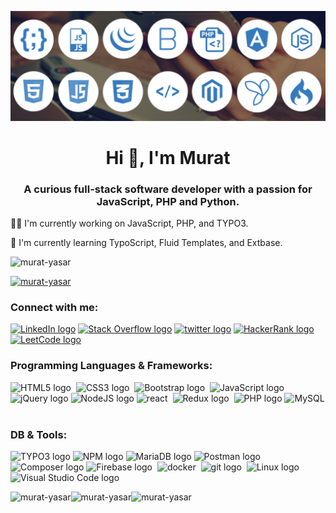 ![MasterHead](https://github.com/murat-yasar/murat-yasar/blob/main/full-stack-banner-1210x423.jpeg)

<h1 align="center">Hi 👋, I'm Murat</h1>
<h3 align="center">A curious full-stack software developer with a passion for JavaScript, PHP and Python.</h3>

👩‍💻 I'm currently working on JavaScript, PHP, and TYPO3.

🧠 I'm currently learning TypoScript, Fluid Templates, and Extbase.

<p align="left"> <img src="https://komarev.com/ghpvc/?username=murat-yasar&label=Profile%20views&color=0e75b6&style=flat" alt="murat-yasar" /> </p>

<p align="left"> <a href="https://github.com/ryo-ma/github-profile-trophy"><img src="https://github-profile-trophy.vercel.app/?username=murat-yasar" alt="murat-yasar" /></a> </p>

<h3 align="left">Connect with me:</h3>
<p align="left">
  <a href="https://linkedin.com/in/murat-yasar" target="blank"><img src="https://img.shields.io/badge/LinkedIn-0077B5?style=for-the-badge&logo=linkedin&logoColor=white" alt="LinkedIn logo" title="LinkedIn" height="25" /></a>
  <a href="https://twitter.com/devmuratyasar" target="blank"><img src="https://img.shields.io/badge/stack%20overflow-FE7A16?logo=stack-overflow&logoColor=white&style=for-the-badge" alt="Stack Overflow logo" title="Stack Overflow" height="25" /></a>
  <a href="https://stackoverflow.com/users/23463499" target="blank"><img src="https://img.shields.io/badge/Twitter-1DA1F2?style=for-the-badge&logo=twitter&logoColor=white" alt="twitter logo" title="twitter" height="25" /></a>
  <a href="https://www.hackerrank.com/dev_muratyasar" target="blank"><img src="https://img.shields.io/badge/HackerRank-00EA64.svg?style=for-the-badge&logo=HackerRank&logoColor=white" alt="HackerRank logo" title="HackerRank" height="25" /></a>
  <a href="https://www.leetcode.com/murat-yasar" target="blank"><img src="https://img.shields.io/badge/LeetCode-FFA116.svg?style=for-the-badge&logo=LeetCode&logoColor=white" alt="LeetCode logo" title="LeetCode" height="25" /></a>
</p>

<h3 align="left">Programming Languages & Frameworks:</h3>
<p align="left">
  <img src="https://img.shields.io/badge/HTML5-282C34?logo=html5&logoColor=E34F26" alt="HTML5 logo" title="HTML5" height="25" />&nbsp;
  <img src="https://img.shields.io/badge/CSS3-282C34?logo=css3&logoColor=1572B6" alt="CSS3 logo" title="CSS3" height="25" />&nbsp;
  <img src="https://img.shields.io/badge/Bootstrap-7952B3.svg?style=for-the-badge&logo=Bootstrap&logoColor=white" alt="Bootstrap logo" title="Bootstrap" height="25" />&nbsp;
  <img src="https://img.shields.io/badge/JavaScript-282C34?logo=javascript&logoColor=F7DF1E" alt="JavaScript logo" title="JavaScript" height="25" />&nbsp;
  <img src="https://img.shields.io/badge/jQuery-0769AD.svg?style=for-the-badge&logo=jQuery&logoColor=white" alt="jQuery logo" title="jQuery" height="25" />
  <img src="https://img.shields.io/badge/Node.js-339933.svg?style=for-the-badge&logo=nodedotjs&logoColor=white" alt="NodeJS logo" title="NodeJS" height="25" />
  <img src="https://img.shields.io/badge/React-282C34?logo=react" alt="react" title="React logo" height="25"/>&nbsp;
  <img src="https://img.shields.io/badge/Redux-282C34?logo=redux&logoColor=764ABC" alt="Redux logo" title="Redux" height="25" />&nbsp;
  <img src="https://img.shields.io/badge/PHP-777BB4.svg?style=for-the-badge&logo=PHP&logoColor=white" alt="PHP logo" title="PHP" height="25" />
  <img src="https://img.shields.io/badge/MySQL-282C34?logo=mysql&logoColor=white&labelColor=blue" alt="MySQL" title="MySQL logo" height="25"/>&nbsp;
</p>

<h3 align="left">DB & Tools:</h3>
<p align="left"> 
  <img src="https://img.shields.io/badge/TYPO3-FF8700.svg?style=for-the-badge&logo=TYPO3&logoColor=white" alt="TYPO3 logo" title="TYPO3" height="25" />
  <img src="https://img.shields.io/badge/npm-CB3837.svg?style=for-the-badge&logo=npm&logoColor=white" alt="NPM logo" title="NPM" height="25" />
  <img src="https://img.shields.io/badge/MariaDB-003545.svg?style=for-the-badge&logo=MariaDB&logoColor=white" alt="MariaDB logo" title="MariaDB" height="25" />
  <img src="https://img.shields.io/badge/Postman-FF6C37.svg?style=for-the-badge&logo=Postman&logoColor=white" alt="Postman logo" title="Postman" height="25" />
  <img src="https://img.shields.io/badge/Composer-885630.svg?style=for-the-badge&logo=Composer&logoColor=white" alt="Composer logo" title="Composer" height="25" />
  <img src="https://img.shields.io/badge/Firebase-282C34?logo=firebase&logoColor=FFCA28" alt="Firebase logo" title="Firebase" height="25" />&nbsp;
  <img src="https://img.shields.io/badge/docker-282C34?logo=docker" alt="docker" title="docker" height="25"/>&nbsp;
  <img src="https://img.shields.io/badge/git-282C34?logo=git&logoColor=F05032" alt="git logo" title="git" height="25" />&nbsp;
  <img src="https://img.shields.io/badge/Linux-FCC624.svg?style=for-the-badge&logo=Linux&logoColor=black" alt="Linux logo" title="linux" height="25" />
  <img src="https://img.shields.io/badge/VS%20Code-282C34?logo=visual-studio-code&logoColor=007ACC" alt="Visual Studio Code logo" title="Visual Studio Code" height="25" />&nbsp;
</p>



<img src="https://github-readme-stats.vercel.app/api/top-langs?username=murat-yasar&show_icons=true&locale=en&layout=compact&theme=city_lights" alt="murat-yasar" align="left" height="200">
<img src="https://github-readme-stats.vercel.app/api?username=murat-yasar&show_icons=true&locale=en&theme=city_lights" alt="murat-yasar" align="left" height="200">
<img src="http://github-profile-summary-cards.vercel.app/api/cards/profile-details?username=murat-yasar&theme=city_lights" alt="murat-yasar" width="865">


<!--  https://home.aveek.io/GitHub-Profile-Badges/
<img src="https://img.shields.io/badge/Apache-D22128.svg?style=for-the-badge&logo=Apache&logoColor=white" alt="Apache logo" title="Apache" height="25" />
<img src="https://img.shields.io/badge/Axios-5A29E4.svg?style=for-the-badge&logo=Axios&logoColor=white" alt="Axios logo" title="Axios" height="25" />
<img src="https://img.shields.io/badge/Angular-0F0F11.svg?style=for-the-badge&logo=Angular&logoColor=white" alt="Angular logo" title="Angular" height="25" />
<img src="https://img.shields.io/badge/Babel-F9DC3E.svg?style=for-the-badge&logo=Babel&logoColor=black" alt="Babel logo" title="Babel" height="25" />
<img src="https://img.shields.io/badge/Bootstrap-7952B3.svg?style=for-the-badge&logo=Bootstrap&logoColor=white" alt="Bootstrap logo" title="Bootstrap" height="25" />
<img src="https://img.shields.io/badge/Chai-A30701.svg?style=for-the-badge&logo=Chai&logoColor=white" alt="Chai logo" title="Chai" height="25" />
<img src="https://img.shields.io/badge/CodeIgniter-EF4223.svg?style=for-the-badge&logo=CodeIgniter&logoColor=white" alt="CodeIgniter logo" title="CodeIgniter" height="25" />
<img src="https://img.shields.io/badge/Composer-885630.svg?style=for-the-badge&logo=Composer&logoColor=white" alt="Composer logo" title="Composer" height="25" />
<img src="https://img.shields.io/badge/Coursera-0056D2.svg?style=for-the-badge&logo=Coursera&logoColor=white" alt="Coursera logo" title="Coursera" height="25" />
<img src="https://img.shields.io/badge/CSS3-1572B6.svg?style=for-the-badge&logo=CSS3&logoColor=white" alt="CSS3 logo" title="CSS3" height="25" />
<img src="https://img.shields.io/badge/Cypress-69D3A7.svg?style=for-the-badge&logo=Cypress&logoColor=white" alt="Cypress logo" title="Cypress" height="25" />
<img src="https://img.shields.io/badge/Django-092E20.svg?style=for-the-badge&logo=Django&logoColor=white" alt="Django logo" title="Django" height="25" />
<img src="https://img.shields.io/badge/Express-000000.svg?style=for-the-badge&logo=Express&logoColor=white" alt="Express logo" title="Express" height="25" />
<img src="https://img.shields.io/badge/Firebase-FFCA28.svg?style=for-the-badge&logo=Firebase&logoColor=black" alt="Firebase logo" title="Firebase" height="25" />

<img src="https://img.shields.io/badge/Git-F05032.svg?style=for-the-badge&logo=Git&logoColor=white" alt="Git logo" title="Git" height="25" />
<img src="https://img.shields.io/badge/GitHub-181717.svg?style=for-the-badge&logo=GitHub&logoColor=white" alt="GitHub logo" title="GitHub" height="25" />
<img src="https://img.shields.io/badge/GitLab-FC6D26.svg?style=for-the-badge&logo=GitLab&logoColor=white" alt="GitLab logo" title="GitLab" height="25" />
<img src="https://img.shields.io/badge/freeCodeCamp-0A0A23.svg?style=for-the-badge&logo=freeCodeCamp&logoColor=white" alt="freeCodeCamp logo" title="freeCodeCamp" height="25" />
<img src="https://img.shields.io/badge/HTML5-E34F26.svg?style=for-the-badge&logo=HTML5&logoColor=white" alt="HTML5 logo" title="HTML5" height="25" />
<img src="https://img.shields.io/badge/IBM-052FAD.svg?style=for-the-badge&logo=IBM&logoColor=white" alt="IBM logo" title="IBM" height="25" />
<img src="https://img.shields.io/badge/JavaScript-F7DF1E.svg?style=for-the-badge&logo=JavaScript&logoColor=black" alt="JavaScript logo" title="JavaScript" height="25" />
<img src="https://img.shields.io/badge/Jupyter-F37626.svg?style=for-the-badge&logo=Jupyter&logoColor=white" alt="Jupyter logo" title="Jupyter" height="25" />
<img src="https://img.shields.io/badge/jQuery-0769AD.svg?style=for-the-badge&logo=jQuery&logoColor=white" alt="jQuery logo" title="jQuery" height="25" />

<img src="https://img.shields.io/badge/Laravel-FF2D20.svg?style=for-the-badge&logo=Laravel&logoColor=white" alt="Laravel logo" title="Laravel" height="25" />
<img src="https://img.shields.io/badge/Linux-FCC624.svg?style=for-the-badge&logo=Linux&logoColor=black" alt="Linux logo" title="linux" height="25" />
<img src="https://img.shields.io/badge/MariaDB-003545.svg?style=for-the-badge&logo=MariaDB&logoColor=white" alt="MariaDB logo" title="MariaDB" height="25" />
<img src="https://img.shields.io/badge/Meta-0467DF.svg?style=for-the-badge&logo=Meta&logoColor=white" alt="Meta logo" title="Meta" height="25" />
<img src="https://img.shields.io/badge/MySQL-4479A1.svg?style=for-the-badge&logo=MySQL&logoColor=white" alt="MySQL logo" title="MySQL" height="25" />
<img src="https://img.shields.io/badge/Next.js-000000.svg?style=for-the-badge&logo=nextdotjs&logoColor=white" alt="NextJS logo" title="NextJS" height="25" />
<img src="https://img.shields.io/badge/Node.js-339933.svg?style=for-the-badge&logo=nodedotjs&logoColor=white" alt="NodeJS logo" title="NodeJS" height="25" />
<img src="https://img.shields.io/badge/npm-CB3837.svg?style=for-the-badge&logo=npm&logoColor=white" alt="NPM logo" title="NPM" height="25" />

<img src="https://img.shields.io/badge/PHP-777BB4.svg?style=for-the-badge&logo=PHP&logoColor=white" alt="PHP logo" title="PHP" height="25" />
<img src="https://img.shields.io/badge/phpMyAdmin-6C78AF.svg?style=for-the-badge&logo=phpMyAdmin&logoColor=white" alt="phpMyAdmin logo" title="phpMyAdmin" height="25" />
<img src="https://img.shields.io/badge/Postman-FF6C37.svg?style=for-the-badge&logo=Postman&logoColor=white" alt="Postman logo" title="Postman" height="25" />
<img src="https://img.shields.io/badge/Python-3776AB.svg?style=for-the-badge&logo=Python&logoColor=white" alt="Python logo" title="Python" height="25" />
<img src="https://img.shields.io/badge/React-61DAFB.svg?style=for-the-badge&logo=React&logoColor=black" alt="React logo" title="React" height="25" />
<img src="https://img.shields.io/badge/React%20Router-CA4245.svg?style=for-the-badge&logo=React-Router&logoColor=white" alt="React-Router logo" title="React-Router" height="25" />
<img src="https://img.shields.io/badge/Apache%20Solr-D9411E.svg?style=for-the-badge&logo=Apache-Solr&logoColor=white" alt="Solr logo" title="Solr" height="25" />
<img src="https://img.shields.io/badge/Symfony-000000.svg?style=for-the-badge&logo=Symfony&logoColor=white" alt="Symfony logo" title="Symfony" height="25" />
<img src="https://img.shields.io/badge/Tailwind%20CSS-06B6D4.svg?style=for-the-badge&logo=Tailwind-CSS&logoColor=white" alt="Tailwind logo" title="Tailwind" height="25" />
<img src="https://img.shields.io/badge/TypeScript-3178C6.svg?style=for-the-badge&logo=TypeScript&logoColor=white" alt="TypeScript logo" title="TypeScript" height="25" />
<img src="https://img.shields.io/badge/TYPO3-FF8700.svg?style=for-the-badge&logo=TYPO3&logoColor=white" alt="TYPO3 logo" title="TYPO3" height="25" />
<img src="https://img.shields.io/badge/Vue.js-4FC08D.svg?style=for-the-badge&logo=vuedotjs&logoColor=white" alt="VueJS logo" title="VueJS" height="25" />
<img src="https://img.shields.io/badge/Yarn-2C8EBB.svg?style=for-the-badge&logo=Yarn&logoColor=white" alt="Yarn logo" title="Yarn" height="25" />


<img src="https://img.shields.io/badge/curl-073551.svg?style=for-the-badge&logo=curl&logoColor=white" alt="curl logo" title="curl" height="25" />
<img src="https://img.shields.io/badge/Cucumber-23D96C.svg?style=for-the-badge&logo=Cucumber&logoColor=white" alt="Cucumber logo" title="Cucumber" height="25" />
<img src="https://img.shields.io/badge/D3.js-F9A03C.svg?style=for-the-badge&logo=d3dotjs&logoColor=white" alt="D3JS logo" title="D3JS" height="25" />
<img src="https://img.shields.io/badge/dev.to-0A0A0A.svg?style=for-the-badge&logo=devdotto&logoColor=white" alt="/dev.to logo" title="/dev.to" height="25" />
<img src="https://img.shields.io/badge/Docker-2496ED.svg?style=for-the-badge&logo=Docker&logoColor=white" alt="Docker logo" title="Docker" height="25" />
<img src="https://img.shields.io/badge/Electron-47848F.svg?style=for-the-badge&logo=Electron&logoColor=white" alt="Electron logo" title="Electron" height="25" />
<img src="https://img.shields.io/badge/Font%20Awesome-528DD7.svg?style=for-the-badge&logo=Font-Awesome&logoColor=white" alt="Awesome logo" title="Awesome" height="25" />
<img src="https://img.shields.io/badge/Gatsby-663399.svg?style=for-the-badge&logo=Gatsby&logoColor=white" alt="Gatsby logo" title="Gatsby" height="25" />
<img src="https://img.shields.io/badge/GNU%20Bash-4EAA25.svg?style=for-the-badge&logo=GNU-Bash&logoColor=white" alt="GNU-Bash logo" title="GNU-Bash" height="25" />
<img src="https://img.shields.io/badge/GraphQL-E10098.svg?style=for-the-badge&logo=GraphQL&logoColor=white" alt="GraphQL logo" title="GraphQL" height="25" />
<img src="https://img.shields.io/badge/gulp-CF4647.svg?style=for-the-badge&logo=gulp&logoColor=white" alt="gulp logo" title="gulp" height="25" />
<img src="https://img.shields.io/badge/Haskell-5D4F85.svg?style=for-the-badge&logo=Haskell&logoColor=white" alt="Haskell logo" title="Haskell" height="25" />
<img src="https://img.shields.io/badge/Heroku-430098.svg?style=for-the-badge&logo=Heroku&logoColor=white" alt="Heroku logo" title="Heroku" height="25" />
<img src="https://img.shields.io/badge/Homebrew-FBB040.svg?style=for-the-badge&logo=Homebrew&logoColor=black" alt="Homebrew logo" title="Homebrew" height="25" />
<img src="https://img.shields.io/badge/Hibernate-59666C.svg?style=for-the-badge&logo=Hibernate&logoColor=white" alt="Hibernate logo" title="Hibernate" height="25" />
<img src="https://img.shields.io/badge/Jasmine-8A4182.svg?style=for-the-badge&logo=Jasmine&logoColor=white" alt="Jasmine logo" title="Jasmine" height="25" />
<img src="https://img.shields.io/badge/Jenkins-D24939.svg?style=for-the-badge&logo=Jenkins&logoColor=white" alt="Jenkins logo" title="Jenkins" height="25" />
<img src="https://img.shields.io/badge/Jekyll-CC0000.svg?style=for-the-badge&logo=Jekyll&logoColor=white" alt="Jekyll logo" title="Jekyll" height="25" />
<img src="https://img.shields.io/badge/Jest-C21325.svg?style=for-the-badge&logo=Jest&logoColor=white" alt="Jest logo" title="Jest" height="25" />
<img src="https://img.shields.io/badge/Jira-0052CC.svg?style=for-the-badge&logo=Jira&logoColor=white" alt="Jira logo" title="Jira" height="25" />
<img src="https://img.shields.io/badge/JSON-000000.svg?style=for-the-badge&logo=JSON&logoColor=white" alt="JSON logo" title="JSON" height="25" />
<img src="https://img.shields.io/badge/JSON%20Web%20Tokens-000000.svg?style=for-the-badge&logo=JSON-Web-Tokens&logoColor=white" alt="JSON-Web-Tokens logo" title="JSON-Web-Tokens" height="25" />
<img src="https://img.shields.io/badge/Kubernetes-326CE5.svg?style=for-the-badge&logo=Kubernetes&logoColor=white" alt="Kubernetes logo" title="Kubernetes" height="25" />
<img src="https://img.shields.io/badge/LeetCode-FFA116.svg?style=for-the-badge&logo=LeetCode&logoColor=white" alt="LeetCode logo" title="LeetCode" height="25" />
<img src="https://img.shields.io/badge/Markdown-000000.svg?style=for-the-badge&logo=Markdown&logoColor=white" alt="Markdown logo" title="Markdown" height="25" />
<img src="https://img.shields.io/badge/MDN%20Web%20Docs-000000.svg?style=for-the-badge&logo=MDN-Web-Docs&logoColor=white" alt="MDN-Web-Docs logo" title="MDN-Web-Docs" height="25" />
<img src="https://img.shields.io/badge/Medium-000000.svg?style=for-the-badge&logo=Medium&logoColor=white" alt="Medium logo" title="Medium" height="25" />
<img src="https://img.shields.io/badge/Meteor-DE4F4F.svg?style=for-the-badge&logo=Meteor&logoColor=white" alt="Meteor logo" title="Meteor" height="25" />
<img src="https://img.shields.io/badge/MongoDB-47A248.svg?style=for-the-badge&logo=MongoDB&logoColor=white" alt="MongoDB logo" title="MongoDB" height="25" />
<img src="https://img.shields.io/badge/Mongoose-880000.svg?style=for-the-badge&logo=Mongoose&logoColor=white" alt="Mongoose logo" title="Mongoose" height="25" />
<img src="https://img.shields.io/badge/Nano-4A90E2.svg?style=for-the-badge&logo=Nano&logoColor=white" alt="Nano logo" title="Nano" height="25" />
<img src="https://img.shields.io/badge/NestJS-E0234E.svg?style=for-the-badge&logo=NestJS&logoColor=white" alt="NestJS logo" title="NestJS" height="25" />
<img src="https://img.shields.io/badge/Netlify-00C7B7.svg?style=for-the-badge&logo=Netlify&logoColor=white" alt="Netlify logo" title="Netlify" height="25" />
<img src="https://img.shields.io/badge/NGINX-009639.svg?style=for-the-badge&logo=NGINX&logoColor=white" alt="NGINX logo" title="NGINX" height="25" />
<img src="https://img.shields.io/badge/ngrok-1F1E37.svg?style=for-the-badge&logo=ngrok&logoColor=white" alt="ngrok logo" title="ngrok" height="25" />
<img src="https://img.shields.io/badge/Node.js-339933.svg?style=for-the-badge&logo=nodedotjs&logoColor=white" alt="NodeJS logo" title="NodeJS" height="25" />
<img src="https://img.shields.io/badge/Nodemon-76D04B.svg?style=for-the-badge&logo=Nodemon&logoColor=white" alt="Nodemon logo" title="Nodemon" height="25" />
<img src="https://img.shields.io/badge/npm-CB3837.svg?style=for-the-badge&logo=npm&logoColor=white" alt="npm logo" title="npm" height="25" />
<img src="https://img.shields.io/badge/Nuxt.js-00DC82.svg?style=for-the-badge&logo=nuxtdotjs&logoColor=white" alt="Nuxt logo" title="Nuxt" height="25" />
<img src="https://img.shields.io/badge/OpenProject-0770B8.svg?style=for-the-badge&logo=OpenProject&logoColor=white" alt="OpenProject logo" title="OpenProject" height="25" />
<img src="https://img.shields.io/badge/Packagist-F28D1A.svg?style=for-the-badge&logo=Packagist&logoColor=white" alt="Packagist logo" title="Packagist" height="25" />
<img src="https://img.shields.io/badge/Perl-39457E.svg?style=for-the-badge&logo=Perl&logoColor=white" alt="Perl logo" title="Perl" height="25" />
<img src="https://img.shields.io/badge/PostgreSQL-4169E1.svg?style=for-the-badge&logo=PostgreSQL&logoColor=white" alt="PostgreSQL logo" title="PostgreSQL" height="25" />
<img src="https://img.shields.io/badge/Postman-FF6C37.svg?style=for-the-badge&logo=Postman&logoColor=white" alt="Postman logo" title="Postman" height="25" />
<img src="https://img.shields.io/badge/PowerShell-5391FE.svg?style=for-the-badge&logo=PowerShell&logoColor=white" alt="PowerShell logo" title="PowerShell" height="25" />
<img src="https://img.shields.io/badge/Pug-A86454.svg?style=for-the-badge&logo=Pug&logoColor=white" alt="Pug logo" title="Pug" height="25" />
<img src="https://img.shields.io/badge/Puppeteer-40B5A4.svg?style=for-the-badge&logo=Puppeteer&logoColor=white" alt="Puppeteer logo" title="Puppeteer" height="25" />
<img src="https://img.shields.io/badge/R-276DC3.svg?style=for-the-badge&logo=R&logoColor=white" alt="R logo" title="R" height="25" />
<img src="https://img.shields.io/badge/React-61DAFB.svg?style=for-the-badge&logo=React&logoColor=black" alt="React logo" title="React" height="25" />
<img src="https://img.shields.io/badge/Redux-764ABC.svg?style=for-the-badge&logo=Redux&logoColor=white" alt="Redux logo" title="Redux" height="25" />
<img src="https://img.shields.io/badge/Ruby-CC342D.svg?style=for-the-badge&logo=Ruby&logoColor=white" alt="Ruby logo" title="Ruby" height="25" />
<img src="https://img.shields.io/badge/Ruby%20on%20Rails-D30001.svg?style=for-the-badge&logo=Ruby-on-Rails&logoColor=white" alt="Ruby-on-Rails logo" title="Ruby-on-Rails" height="25" />
<img src="https://img.shields.io/badge/Rust-000000.svg?style=for-the-badge&logo=Rust&logoColor=white" alt="Rust logo" title="Rust" height="25" />
<img src="https://img.shields.io/badge/Selenium-43B02A.svg?style=for-the-badge&logo=Selenium&logoColor=white" alt="Selenium logo" title="Selenium" height="25" />
<img src="https://img.shields.io/badge/Serverless-FD5750.svg?style=for-the-badge&logo=Serverless&logoColor=white" alt="Serverless logo" title="Serverless" height="25" />
<img src="https://img.shields.io/badge/Socket.io-010101.svg?style=for-the-badge&logo=socketdotio&logoColor=white" alt="Socket.io logo" title="Socket.io" height="25" />
<img src="https://img.shields.io/badge/Spring-6DB33F.svg?style=for-the-badge&logo=Spring&logoColor=white" alt="Spring logo" title="Spring" height="25" />
<img src="https://img.shields.io/badge/Spring%20Boot-6DB33F.svg?style=for-the-badge&logo=Spring-Boot&logoColor=white" alt="Spring-Boot logo" title="Spring-Boot" height="25" />
<img src="https://img.shields.io/badge/SQLite-003B57.svg?style=for-the-badge&logo=SQLite&logoColor=white" alt="SQLite logo" title="SQLite" height="25" />
<img src="https://img.shields.io/badge/Supabase-3FCF8E.svg?style=for-the-badge&logo=Supabase&logoColor=white" alt="Supabase logo" title="Supabase" height="25" />
<img src="https://img.shields.io/badge/SUSE-0C322C.svg?style=for-the-badge&logo=SUSE&logoColor=white" alt="SUSE logo" title="SUSE" height="25" />
<img src="https://img.shields.io/badge/Symfony-000000.svg?style=for-the-badge&logo=Symfony&logoColor=white" alt="Symfony logo" title="Symfony" height="25" />
<img src="https://img.shields.io/badge/The%20Odin%20Project-A9792B.svg?style=for-the-badge&logo=The-Odin-Project&logoColor=white" alt="The-Odin-Project logo" title="The-Odin-Project" height="25" />
<img src="https://img.shields.io/badge/Three.js-000000.svg?style=for-the-badge&logo=threedotjs&logoColor=white" alt="Three.js logo" title="Three.js" height="25" />
<img src="https://img.shields.io/badge/Vercel-000000.svg?style=for-the-badge&logo=Vercel&logoColor=white" alt="Vercel logo" title="Vercel" height="25" />
<img src="https://img.shields.io/badge/VirtualBox-183A61.svg?style=for-the-badge&logo=VirtualBox&logoColor=white" alt="VirtualBox logo" title="VirtualBox" height="25" />
<img src="https://img.shields.io/badge/Vim-019733.svg?style=for-the-badge&logo=Vim&logoColor=white" alt="Vim logo" title="Vim" height="25" />
<img src="https://img.shields.io/badge/Vue.js-4FC08D.svg?style=for-the-badge&logo=vuedotjs&logoColor=white" alt="Vue.js logo" title="Vue.js" height="25" />
<img src="https://img.shields.io/badge/Webpack-8DD6F9.svg?style=for-the-badge&logo=Webpack&logoColor=black" alt="Webpack logo" title="Webpack" height="25" />
<img src="https://img.shields.io/badge/XAMPP-FB7A24.svg?style=for-the-badge&logo=XAMPP&logoColor=white" alt="XAMPP logo" title="XAMPP" height="25" />
<img src="https://img.shields.io/badge/Xing-006567.svg?style=for-the-badge&logo=Xing&logoColor=white" alt="Xing logo" title="Xing" height="25" />
<img src="https://img.shields.io/badge/Yarn-2C8EBB.svg?style=for-the-badge&logo=Yarn&logoColor=white" alt="Yarn logo" title="Yarn" height="25" />
<img src="https://img.shields.io/badge/YAML-CB171E.svg?style=for-the-badge&logo=YAML&logoColor=white" alt="YAML logo" title="YAML" height="25" />
<img src="https://img.shields.io/badge/Zsh-F15A24.svg?style=for-the-badge&logo=Zsh&logoColor=white" alt="Zsh logo" title="Zsh" height="25" />
-->
